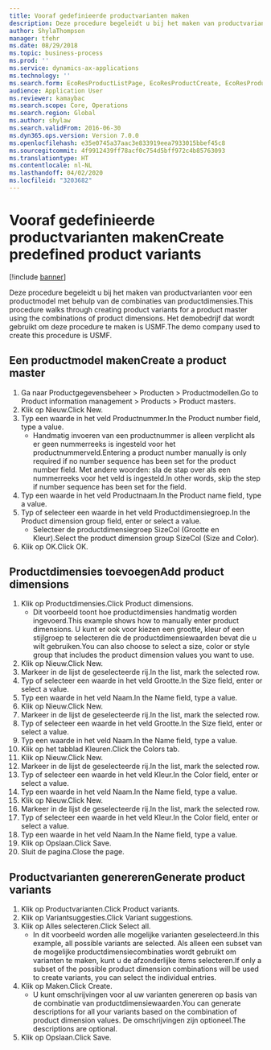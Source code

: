 ```yaml
---
title: Vooraf gedefinieerde productvarianten maken
description: Deze procedure begeleidt u bij het maken van productvarianten voor een productmodel met behulp van de combinaties van productdimensies.
author: ShylaThompson
manager: tfehr
ms.date: 08/29/2018
ms.topic: business-process
ms.prod: ''
ms.service: dynamics-ax-applications
ms.technology: ''
ms.search.form: EcoResProductListPage, EcoResProductCreate, EcoResProductDetails, EcoResProductMasterDimension, EcoResProductVariants, EcoResProductVariantSuggestions
audience: Application User
ms.reviewer: kamaybac
ms.search.scope: Core, Operations
ms.search.region: Global
ms.author: shylaw
ms.search.validFrom: 2016-06-30
ms.dyn365.ops.version: Version 7.0.0
ms.openlocfilehash: e35e0745a37aac3e833919eea7933015bbef45c8
ms.sourcegitcommit: 4f9912439ff78acf0c754d5bff972c4b85763093
ms.translationtype: HT
ms.contentlocale: nl-NL
ms.lasthandoff: 04/02/2020
ms.locfileid: "3203682"
---
```

# <a name="create-predefined-product-variants"></a><span data-ttu-id="09d1b-103">Vooraf gedefinieerde productvarianten maken</span><span class="sxs-lookup"><span data-stu-id="09d1b-103">Create predefined product variants</span></span>

[!include [banner](../../includes/banner.md)]

<span data-ttu-id="09d1b-104">Deze procedure begeleidt u bij het maken van productvarianten voor een productmodel met behulp van de combinaties van productdimensies.</span><span class="sxs-lookup"><span data-stu-id="09d1b-104">This procedure walks through creating product variants for a product master using the combinations of product dimensions.</span></span> <span data-ttu-id="09d1b-105">Het demobedrijf dat wordt gebruikt om deze procedure te maken is USMF.</span><span class="sxs-lookup"><span data-stu-id="09d1b-105">The demo company used to create this procedure is USMF.</span></span>


## <a name="create-a-product-master"></a><span data-ttu-id="09d1b-106">Een productmodel maken</span><span class="sxs-lookup"><span data-stu-id="09d1b-106">Create a product master</span></span>
1. <span data-ttu-id="09d1b-107">Ga naar Productgegevensbeheer > Producten > Productmodellen.</span><span class="sxs-lookup"><span data-stu-id="09d1b-107">Go to Product information management > Products > Product masters.</span></span>
2. <span data-ttu-id="09d1b-108">Klik op Nieuw.</span><span class="sxs-lookup"><span data-stu-id="09d1b-108">Click New.</span></span>
3. <span data-ttu-id="09d1b-109">Typ een waarde in het veld Productnummer.</span><span class="sxs-lookup"><span data-stu-id="09d1b-109">In the Product number field, type a value.</span></span>
    * <span data-ttu-id="09d1b-110">Handmatig invoeren van een productnummer is alleen verplicht als er geen nummerreeks is ingesteld voor het productnummerveld.</span><span class="sxs-lookup"><span data-stu-id="09d1b-110">Entering a product number manually is only required if no number sequence has been set for the product number field.</span></span> <span data-ttu-id="09d1b-111">Met andere woorden: sla de stap over als een nummerreeks voor het veld is ingesteld.</span><span class="sxs-lookup"><span data-stu-id="09d1b-111">In other words, skip the step if number sequence has been set for the field.</span></span>  
4. <span data-ttu-id="09d1b-112">Typ een waarde in het veld Productnaam.</span><span class="sxs-lookup"><span data-stu-id="09d1b-112">In the Product name field, type a value.</span></span>
5. <span data-ttu-id="09d1b-113">Typ of selecteer een waarde in het veld Productdimensiegroep.</span><span class="sxs-lookup"><span data-stu-id="09d1b-113">In the Product dimension group field, enter or select a value.</span></span>
    * <span data-ttu-id="09d1b-114">Selecteer de productdimensiegroep SizeCol (Grootte en Kleur).</span><span class="sxs-lookup"><span data-stu-id="09d1b-114">Select the product dimension group SizeCol (Size and Color).</span></span>  
6. <span data-ttu-id="09d1b-115">Klik op OK.</span><span class="sxs-lookup"><span data-stu-id="09d1b-115">Click OK.</span></span>

## <a name="add-product-dimensions"></a><span data-ttu-id="09d1b-116">Productdimensies toevoegen</span><span class="sxs-lookup"><span data-stu-id="09d1b-116">Add product dimensions</span></span>
1. <span data-ttu-id="09d1b-117">Klik op Productdimensies.</span><span class="sxs-lookup"><span data-stu-id="09d1b-117">Click Product dimensions.</span></span>
    * <span data-ttu-id="09d1b-118">Dit voorbeeld toont hoe productdimensies handmatig worden ingevoerd.</span><span class="sxs-lookup"><span data-stu-id="09d1b-118">This example shows how to manually enter product dimensions.</span></span> <span data-ttu-id="09d1b-119">U kunt er ook voor kiezen een grootte, kleur of een stijlgroep te selecteren die de productdimensiewaarden bevat die u wilt gebruiken.</span><span class="sxs-lookup"><span data-stu-id="09d1b-119">You can also choose to select a size, color or style group that includes the product dimension values you want to use.</span></span>  
2. <span data-ttu-id="09d1b-120">Klik op Nieuw.</span><span class="sxs-lookup"><span data-stu-id="09d1b-120">Click New.</span></span>
3. <span data-ttu-id="09d1b-121">Markeer in de lijst de geselecteerde rij.</span><span class="sxs-lookup"><span data-stu-id="09d1b-121">In the list, mark the selected row.</span></span>
4. <span data-ttu-id="09d1b-122">Typ of selecteer een waarde in het veld Grootte.</span><span class="sxs-lookup"><span data-stu-id="09d1b-122">In the Size field, enter or select a value.</span></span>
5. <span data-ttu-id="09d1b-123">Typ een waarde in het veld Naam.</span><span class="sxs-lookup"><span data-stu-id="09d1b-123">In the Name field, type a value.</span></span>
6. <span data-ttu-id="09d1b-124">Klik op Nieuw.</span><span class="sxs-lookup"><span data-stu-id="09d1b-124">Click New.</span></span>
7. <span data-ttu-id="09d1b-125">Markeer in de lijst de geselecteerde rij.</span><span class="sxs-lookup"><span data-stu-id="09d1b-125">In the list, mark the selected row.</span></span>
8. <span data-ttu-id="09d1b-126">Typ of selecteer een waarde in het veld Grootte.</span><span class="sxs-lookup"><span data-stu-id="09d1b-126">In the Size field, enter or select a value.</span></span>
9. <span data-ttu-id="09d1b-127">Typ een waarde in het veld Naam.</span><span class="sxs-lookup"><span data-stu-id="09d1b-127">In the Name field, type a value.</span></span>
10. <span data-ttu-id="09d1b-128">Klik op het tabblad Kleuren.</span><span class="sxs-lookup"><span data-stu-id="09d1b-128">Click the Colors tab.</span></span>
11. <span data-ttu-id="09d1b-129">Klik op Nieuw.</span><span class="sxs-lookup"><span data-stu-id="09d1b-129">Click New.</span></span>
12. <span data-ttu-id="09d1b-130">Markeer in de lijst de geselecteerde rij.</span><span class="sxs-lookup"><span data-stu-id="09d1b-130">In the list, mark the selected row.</span></span>
13. <span data-ttu-id="09d1b-131">Typ of selecteer een waarde in het veld Kleur.</span><span class="sxs-lookup"><span data-stu-id="09d1b-131">In the Color field, enter or select a value.</span></span>
14. <span data-ttu-id="09d1b-132">Typ een waarde in het veld Naam.</span><span class="sxs-lookup"><span data-stu-id="09d1b-132">In the Name field, type a value.</span></span>
15. <span data-ttu-id="09d1b-133">Klik op Nieuw.</span><span class="sxs-lookup"><span data-stu-id="09d1b-133">Click New.</span></span>
16. <span data-ttu-id="09d1b-134">Markeer in de lijst de geselecteerde rij.</span><span class="sxs-lookup"><span data-stu-id="09d1b-134">In the list, mark the selected row.</span></span>
17. <span data-ttu-id="09d1b-135">Typ of selecteer een waarde in het veld Kleur.</span><span class="sxs-lookup"><span data-stu-id="09d1b-135">In the Color field, enter or select a value.</span></span>
18. <span data-ttu-id="09d1b-136">Typ een waarde in het veld Naam.</span><span class="sxs-lookup"><span data-stu-id="09d1b-136">In the Name field, type a value.</span></span>
19. <span data-ttu-id="09d1b-137">Klik op Opslaan.</span><span class="sxs-lookup"><span data-stu-id="09d1b-137">Click Save.</span></span>
20. <span data-ttu-id="09d1b-138">Sluit de pagina.</span><span class="sxs-lookup"><span data-stu-id="09d1b-138">Close the page.</span></span>

## <a name="generate-product-variants"></a><span data-ttu-id="09d1b-139">Productvarianten genereren</span><span class="sxs-lookup"><span data-stu-id="09d1b-139">Generate product variants</span></span>
1. <span data-ttu-id="09d1b-140">Klik op Productvarianten.</span><span class="sxs-lookup"><span data-stu-id="09d1b-140">Click Product variants.</span></span>
2. <span data-ttu-id="09d1b-141">Klik op Variantsuggesties.</span><span class="sxs-lookup"><span data-stu-id="09d1b-141">Click Variant suggestions.</span></span>
3. <span data-ttu-id="09d1b-142">Klik op Alles selecteren.</span><span class="sxs-lookup"><span data-stu-id="09d1b-142">Click Select all.</span></span>
    * <span data-ttu-id="09d1b-143">In dit voorbeeld worden alle mogelijke varianten geselecteerd.</span><span class="sxs-lookup"><span data-stu-id="09d1b-143">In this example, all possible variants are selected.</span></span> <span data-ttu-id="09d1b-144">Als alleen een subset van de mogelijke productdimensiecombinaties wordt gebruikt om varianten te maken, kunt u de afzonderlijke items selecteren.</span><span class="sxs-lookup"><span data-stu-id="09d1b-144">If only a subset of the possible product dimension combinations will be used to create variants, you can select the individual entries.</span></span>  
4. <span data-ttu-id="09d1b-145">Klik op Maken.</span><span class="sxs-lookup"><span data-stu-id="09d1b-145">Click Create.</span></span>
    * <span data-ttu-id="09d1b-146">U kunt omschrijvingen voor al uw varianten genereren op basis van de combinatie van productdimensiewaarden.</span><span class="sxs-lookup"><span data-stu-id="09d1b-146">You can generate descriptions for all your variants based on the combination of product dimension values.</span></span> <span data-ttu-id="09d1b-147">De omschrijvingen zijn optioneel.</span><span class="sxs-lookup"><span data-stu-id="09d1b-147">The descriptions are optional.</span></span>  
5. <span data-ttu-id="09d1b-148">Klik op Opslaan.</span><span class="sxs-lookup"><span data-stu-id="09d1b-148">Click Save.</span></span>


